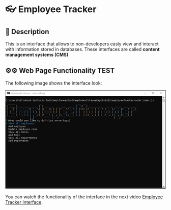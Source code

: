 #  👓 Employee Tracker

## 📄 Description

This is an interface that allows to non-developers easly view and interact with information stored in databases. These interfaces are called **content management systems (CMS)**

## ⚙⚙ Web Page Functionality TEST

The following image shows the interface look:

![Employee Tracker interface](./images/menuEmployeeTracker.png)

You can watch the functionality of the interface in the next video [Employee Tracker Interface](https://guarded-gorge-18778.herokuapp.com).

